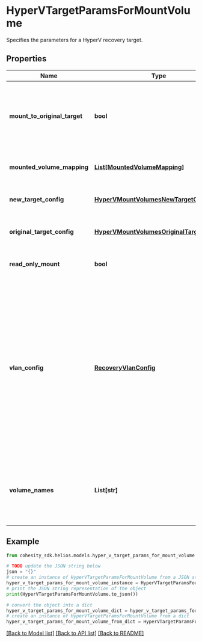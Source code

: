 # HyperVTargetParamsForMountVolume

Specifies the parameters for a HyperV recovery target.

## Properties

Name | Type | Description | Notes
------------ | ------------- | ------------- | -------------
**mount_to_original_target** | **bool** | Specifies whether to mount to the original target. If true, originalTargetConfig must be specified. If false, newTargetConfig must be specified. | 
**mounted_volume_mapping** | [**List[MountedVolumeMapping]**](MountedVolumeMapping.md) | Specifies the mapping of original volumes and mounted volumes | [optional] [readonly] 
**new_target_config** | [**HyperVMountVolumesNewTargetConfig**](HyperVMountVolumesNewTargetConfig.md) | Specifies the configuration for mounting to a new target. | [optional] 
**original_target_config** | [**HyperVMountVolumesOriginalTargetConfig**](HyperVMountVolumesOriginalTargetConfig.md) | Specifies the configuration for mounting to the original target. | [optional] 
**read_only_mount** | **bool** | Specifies whether to perform a read-only mount. Default is false. | [optional] 
**vlan_config** | [**RecoveryVlanConfig**](RecoveryVlanConfig.md) | Specifies VLAN Params associated with the recovered. If this is not specified, then the VLAN settings will be automatically selected from one of the below options: a. If VLANs are configured on Cohesity, then the VLAN host/VIP will be automatically based on the client&#39;s (e.g. ESXI host) IP address. b. If VLANs are not configured on Cohesity, then the partition hostname or VIPs will be used for Recovery. | [optional] 
**volume_names** | **List[str]** | Specifies the names of volumes that need to be mounted. If this is not specified then all volumes that are part of the source VM will be mounted on the target VM. | [optional] 

## Example

```python
from cohesity_sdk.helios.models.hyper_v_target_params_for_mount_volume import HyperVTargetParamsForMountVolume

# TODO update the JSON string below
json = "{}"
# create an instance of HyperVTargetParamsForMountVolume from a JSON string
hyper_v_target_params_for_mount_volume_instance = HyperVTargetParamsForMountVolume.from_json(json)
# print the JSON string representation of the object
print(HyperVTargetParamsForMountVolume.to_json())

# convert the object into a dict
hyper_v_target_params_for_mount_volume_dict = hyper_v_target_params_for_mount_volume_instance.to_dict()
# create an instance of HyperVTargetParamsForMountVolume from a dict
hyper_v_target_params_for_mount_volume_from_dict = HyperVTargetParamsForMountVolume.from_dict(hyper_v_target_params_for_mount_volume_dict)
```
[[Back to Model list]](../README.md#documentation-for-models) [[Back to API list]](../README.md#documentation-for-api-endpoints) [[Back to README]](../README.md)


